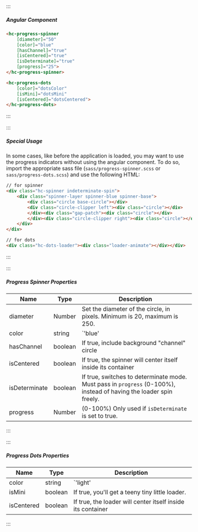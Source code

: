 :::
##### Angular Component
``` html
<hc-progress-spinner
    [diameter]="50"
    [color]="blue"
    [hasChannel]="true"
    [isCentered]="true"
    [isDeterminate]="true"
    [progress]="25">
</hc-progress-spinner>

<hc-progress-dots
    [color]="dotsColor"
    [isMini]="dotsMini"
    [isCentered]="dotsCentered">
</hc-progress-dots>
```
:::

:::
##### Special Usage
In some cases, like before the application is loaded, you may want to use the progress indicators without using the angular component. To do so, import the appropriate sass file (`sass/progress-spinner.scss` or `sass/progress-dots.scss`) and use the following HTML:

``` html
// for spinner
<div class="hc-spinner indeterminate-spin">
    <div class="spinner-layer spinner-blue spinner-base">
        <div class="circle base-circle"></div>
        <div class="circle-clipper left"><div class="circle"></div>
        </div><div class="gap-patch"><div class="circle"></div>
        </div><div class="circle-clipper right"><div class="circle"></div></div>
    </div>
</div>

// for dots
<div class="hc-dots-loader"><div class="loader-animate"></div></div>
```
:::

:::
##### Progress Spinner Properties
| Name | Type | Description |
| - | - | - |
|diameter|Number|Set the diameter of the circle, in pixels. Minimum is 20, maximum is 250.|
|color|string|`'blue' | 'green' | 'purple' | 'orange' | 'red' | 'gray' | 'white'`|
|hasChannel|boolean|If true, include background "channel" circle|
|isCentered|boolean|If true, the spinner will center itself inside its container|
|isDeterminate|boolean|If true, switches to determinate mode. Must pass in `progress` (0-100%), instead of having the loader spin freely.|
|progress|Number|(0-100%) Only used if `isDeterminate` is set to true.|
:::

:::
##### Progress Dots Properties
| Name | Type | Description |
| - | - | - |
|color|string|`'light' | 'dark'` Use a light or dark version, depending on your background.|
|isMini|boolean|If true, you'll get a teeny tiny little loader.|
|isCentered|boolean|If true, the loader will center itself inside its container|
:::
